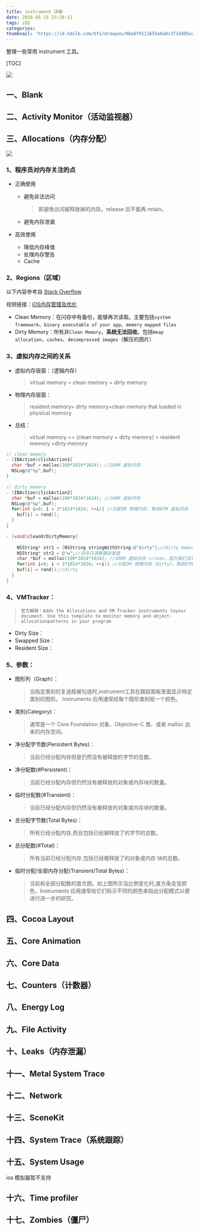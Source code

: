 ```yaml
---
title: instrument 详解
date: 2016-05-15 23:26:11
tags: iOS
categories:
thumbnail: 'https://i0.hdslb.com/bfs/drawyoo/08a8f9111655a8a0c2f1dd05ea4f5291692fb08c.jpg'
---
```


整理一些常用 instrument 工具。
<!-- more -->

[TOC]

![](instrument.png)

## 一、Blank



## 二、Activity Monitor（活动监视器）



## 三、Allocations（内存分配）

![](https://upload-images.jianshu.io/upload_images/325854-060ac29a8dbf6c9c.jpg?imageMogr2/auto-orient/strip%7CimageView2/2/w/700)


### 1、程序员对内存关注的点

* 正确使用

  * 避免非法访问

    > 即避免访问被释放掉的内存。release 后不能再 retain。

  * 避免内存泄漏

* 高效使用

  * 降低内存峰值
  * 处理内存警告
  * Cache

### 2、Regions（区域）

以下内容参考自 [Stack Overflow](https://stackoverflow.com/questions/13437365/what-is-resident-and-dirty-memory-of-ios!)

视频链接：[iOS内存管理及优化](https://www.imooc.com/video/11075)

* Clean Memory：在闪存中有备份，能够再次读取。主要包括`system framework`、`binary executable of your app`、`memory mapped files`
* Dirty Memory：所有非`Clean Memory`，**系统无法回收**。包括`Heap allocation`、`caches`、`decompressed images`（解压的图片）

### 3、虚拟内存之间的关系

* 虚拟内存层面：（逻辑内存）

  >  virtual memory = clean memory + dirty memory.

* 物理内存层面：

  > resident memory= dirty memory+clean memory that loaded in physical memory

* 总结：

  > virtual memory == (clean memory + dirty memory) > resident memory >dirty memory

```objective-c
// clean memory
- (IBAction)clickAction1{
  char *buf = malloc(100*1024*1024); //100M 虚拟内存
  NSLog(@"%p",buf);
}

// dirty memory
- (IBAction)clickAction2{
  char *buf = malloc(100*1024*1024); //100M 虚拟内存
  NSLog(@"%p",buf);
  for(int i=0; i < 3*1024*1024; ++i){ //分配3M 物理内存，剩余97M 虚拟内存
    buf[i] = rand();
  }
}

- (void)cleanOrDirtyMemory{
  
  	NSString* str1 = [NSString stringWithString:@"dirty"];//dirty memory(堆上分配的内存都是 dirty的，不回收的话系统都会占用这个内存)
    NSString* str2 = @"w";//存在只读数据段里面 
    char *buf = malloc(100*1024*1024); //100M 虚拟内存 (clean，因为我们没有访问到)
    for(int i=0; i < 3*1024*1024; ++i){ //分配3M 物理内存（dirty），剩余97M 虚拟内存(clean)
    buf[i] = rand();//dirty
  }
}
```



### 4、VMTracker：

> ```
> 官方解释：Adds the Allocations and VM Tracker instruments toyour document. Use this template to monitor memory and object-allocationpatterns in your program 
> ```

* Dirty Size：
* Swapped Size：
* Resident Size：

### 5、参数：

* 图形列（Graph）：

  > 当指定类别的复选框被勾选时,instrument工具在跟踪面板里面显示特定类别的图形。 Instruments 应用通常给每个图形类别赋一个颜色。

* 类别(Category)：

  > 通常是一个 Core Foundation 对象、Objective-C 类、或者 malloc 出来的内存空间。

* 净分配字节数(Persistent Bytes)：

  > 当前已经分配内存但是仍然没有被释放的字节的总数。

* 净分配数(#Persistent)：

  > 当前已经分配内存但仍然没有被释放的对象或内存块的数量。

* 临时分配数(#Transient)：

  > 当前已经分配内存但仍然没有被释放的对象或内存块的数量。

* 总分配字节数(Total Bytes)：

  > 所有已经分配内存,而且包括已经被释放了的字节的总数。

* 总分配数(#Total)：

  > 所有当前已经分配内存,包括已经被释放了的对象或内存 块的总数。

* 临时分配/全部内存分配(Transient/Total Bytes)：

  > 当前和全部分配数的直方图。如上图所示当比例变化时,直方条会变颜色，Instruments 应用通常给它们标示不同的颜色来指出分配模式以便进行进一步的研究。

## 四、Cocoa Layout

## 五、Core Animation

## 六、Core Data

## 七、Counters（计数器）

## 八、Energy Log

## 九、File Activity

## 十、Leaks（内存泄漏）

## 十一、Metal System Trace

## 十二、Network

## 十三、SceneKit

## 十四、System Trace（系统跟踪）

## 十五、System Usage

 ios 模拟器暂不支持

## 十六、Time profiler

## 十七、Zombies（僵尸）



